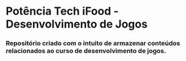 # Potência Tech iFood - Desenvolvimento de Jogos
### Repositório criado com o intuito de armazenar conteúdos relacionados ao curso de desenvolvimento de jogos.
